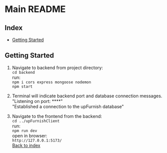 # Main README
## Index
* [Getting Started](#getting-started)
## Getting Started

1) Navigate to backend from project directory:  
```cd backend```  
run:  
```npm i cors express mongoose nodemon```  
```npm start```
2) Terminal will indicate backend port and database connection messages.  
"Listening on port: ****"  
"Established a connection to the upFurnish database"


3) Navigate to the frontend from the backend:  
```cd ../upFurnishClient```  
run:  
```npm run dev```  
open in browser:  
```http://127.0.0.1:5173/```  
[Back to index](#frontend-readme)  
